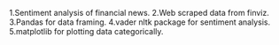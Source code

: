 1.Sentiment analysis of financial news.
2.Web scraped data from finviz.
3.Pandas for data framing.
4.vader nltk package for sentiment analysis.
5.matplotlib for plotting data categorically.